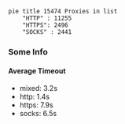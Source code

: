
```mermaid
pie title 15474 Proxies in list
    "HTTP" : 11255
    "HTTPS": 2496
    "SOCKS" : 2441
```

### Some Info
#### Average Timeout

- mixed: 3.2s
- http: 1.4s
- https: 7.9s
- socks: 6.5s